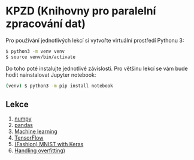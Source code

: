 # KPZD (Knihovny pro paralelní zpracování dat)
Pro používání jednotlivých lekcí si vytvořte virtuální prostředí Pythonu 3:
```bash
$ python3 -m venv venv
$ source venv/bin/activate
```

Do toho poté instalujte jednotlivé závislosti. Pro většinu lekcí se vám bude hodit nainstalovat
Jupyter notebook:
```bash
(venv) $ python3 -m pip install notebook
```

## Lekce
1) [numpy](numpy)
2) [pandas](pandas)
3) [Machine learning](ml/intro)
4) [TensorFlow](tf)
5) [(Fashion) MNIST with Keras](ml/mnist)
6) [Handling overfitting)](ml/overfit)

[//]: # (6&#41; [Convolutional networks]&#40;ml/convnet&#41;)
[//]: # (7&#41; [Transfer learning, data augmentation]&#40;ml/transfer-learning&#41;)
[//]: # (8&#41; [Segmentation]&#40;ml/segmentation&#41;)
